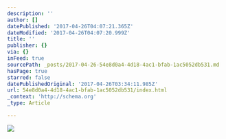 ```yaml
---
description: ''
author: []
datePublished: '2017-04-26T04:07:21.365Z'
dateModified: '2017-04-26T04:07:20.999Z'
title: ''
publisher: {}
via: {}
inFeed: true
sourcePath: _posts/2017-04-26-54e8d0a4-4d18-4ac1-bfab-1ac5052db531.md
hasPage: true
starred: false
datePublishedOriginal: '2017-04-26T03:34:11.985Z'
url: 54e8d0a4-4d18-4ac1-bfab-1ac5052db531/index.html
_context: 'http://schema.org'
_type: Article

---
```

![](https://the-grid-user-content.s3-us-west-2.amazonaws.com/e676e90f-a91a-43bf-9f66-6878274702e7.jpg)
